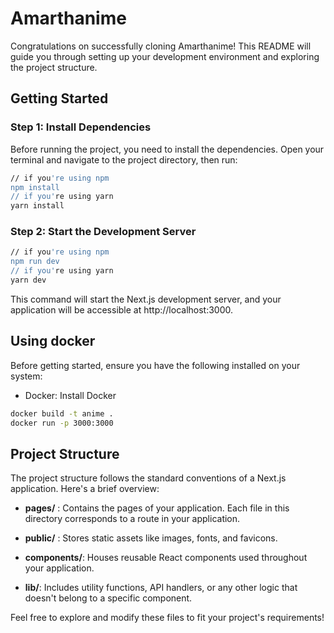 # Amarthanime

Congratulations on successfully cloning Amarthanime! This README will guide you through setting up your development environment and exploring the project structure.

## Getting Started

### Step 1: Install Dependencies
Before running the project, you need to install the dependencies. Open your terminal and navigate to the project directory, then run:
```bash
// if you're using npm
npm install
// if you're using yarn
yarn install
```

### Step 2: Start the Development Server

```bash
// if you're using npm
npm run dev
// if you're using yarn
yarn dev
```
This command will start the Next.js development server, and your application will be accessible at http://localhost:3000.

## Using docker
Before getting started, ensure you have the following installed on your system:

- Docker: Install Docker

```bash
docker build -t anime .
docker run -p 3000:3000
```

## Project Structure
The project structure follows the standard conventions of a Next.js application. Here's a brief overview:

- **pages/** : Contains the pages of your application. Each file in this directory corresponds to a route in your application.

- **public/** : Stores static assets like images, fonts, and favicons.

- **components/**: Houses reusable React components used throughout your application.

- **lib/**: Includes utility functions, API handlers, or any other logic that doesn't belong to a specific component.

Feel free to explore and modify these files to fit your project's requirements!
